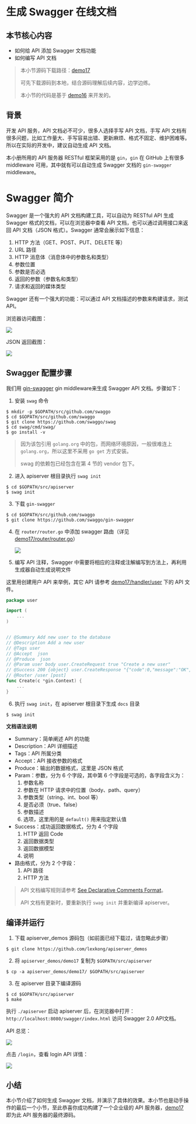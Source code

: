 # 生成 Swagger 在线文档

## 本节核心内容

+ 如何给 API 添加 Swagger 文档功能
+ 如何编写 API 文档

> 本小节源码下载路径：[demo17](https://github.com/lexkong/apiserver_demos/tree/master/demo17)
>
> 可先下载源码到本地，结合源码理解后续内容，边学边练。
>
> 本小节的代码是基于 [demo16](https://github.com/lexkong/apiserver_demos/tree/master/demo16) 来开发的。

## 背景

开发 API 服务，API 文档必不可少，很多人选择手写 API 文档，手写 API 文档有很多问题，比如工作量大、手写容易出错、更新麻烦、格式不固定、维护困难等。所以在实际的开发中，建议自动生成 API 文档。

本小册所用的 API 服务器 RESTful 框架采用的是 `gin`，`gin` 在 GitHub 上有很多 middleware 可用，其中就有可以自动生成 Swagger 文档的 `gin-swagger` middleware。

# Swagger 简介

Swagger 是一个强大的 API 文档构建工具，可以自动为 RESTful API 生成 Swagger 格式的文档，可以在浏览器中查看 API 文档，也可以通过调用接口来返回 API 文档（JSON 格式）。Swagger 通常会展示如下信息：
1. HTTP 方法（GET、POST、PUT、DELETE 等）
2. URL 路径
3. HTTP 消息体（消息体中的参数名和类型）
4. 参数位置
5. 参数是否必选
6. 返回的参数（参数名和类型）
7. 请求和返回的媒体类型

Swagger 还有一个强大的功能：可以通过 API 文档描述的参数来构建请求，测试 API。

浏览器访问截图：

![](https://user-gold-cdn.xitu.io/2018/6/18/1640ef86266cb60a?w=2525&h=813&f=jpeg&s=71333)

JSON 返回截图：

![](https://user-gold-cdn.xitu.io/2018/6/18/1640ef885d3efee4?w=2059&h=942&f=jpeg&s=98919)

## Swagger 配置步骤

我们用 [gin-swagger](https://github.com/swaggo/gin-swagger) gin middleware来生成 Swagger API 文档。步骤如下：

1. 安装 `swag` 命令

```
$ mkdir -p $GOPATH/src/github.com/swaggo
$ cd $GOPATH/src/github.com/swaggo
$ git clone https://github.com/swaggo/swag
$ cd swag/cmd/swag/
$ go install -v
```

> 因为该包引用 `golang.org` 中的包，而网络环境原因，一般很难连上 `golang.org`，所以这里不采用 `go get` 方式安装。
>
> swag 的依赖包已经包含在第 4 节的 vendor 包下。

2. 进入 apiserver 根目录执行 `swag init`

```
$ cd $GOPATH/src/apiserver
$ swag init
```

3. 下载 `gin-swagger`

```
$ cd $GOPATH/src/github.com/swaggo
$ git clone https://github.com/swaggo/gin-swagger
```

4. 在 `router/router.go` 中添加 swagger 路由（详见 [demo17/router/router.go](https://github.com/lexkong/apiserver_demos/blob/master/demo17/router/router.go)）


    ![](https://user-gold-cdn.xitu.io/2018/6/18/1640f3fac8635ff0?w=2164&h=1259&f=jpeg&s=196291)

5. 编写 API 注释，Swagger 中需要将相应的注释或注解编写到方法上，再利用生成器自动生成说明文件

这里用创建用户 API 来举例，其它 API 请参考 [demo17/handler/user](https://github.com/lexkong/apiserver_demos/tree/master/demo17/handler/user) 下的 API 文件。

```go
package user

import (
    ...
)


// @Summary Add new user to the database
// @Description Add a new user
// @Tags user
// @Accept  json
// @Produce  json
// @Param user body user.CreateRequest true "Create a new user"
// @Success 200 {object} user.CreateResponse "{"code":0,"message":"OK","data":{"username":"kong"}}"
// @Router /user [post]
func Create(c *gin.Context) {
    ...
}

```

6. 执行 `swag init`，在 apiserver 根目录下生成 `docs` 目录

```
$ swag init
```

**文档语法说明**

+ Summary：简单阐述 API 的功能
+ Description：API 详细描述
+ Tags：API 所属分类
+ Accept：API 接收参数的格式
+ Produce：输出的数据格式，这里是 JSON 格式
+ Param：参数，分为 6 个字段，其中第 6 个字段是可选的，各字段含义为：
  1. 参数名称
  2. 参数在 HTTP 请求中的位置（body、path、query） 
  3. 参数类型（string、int、bool 等） 
  4. 是否必须（true、false）
  5. 参数描述
  6. 选项，这里用的是 `default()` 用来指定默认值
+ Success：成功返回数据格式，分为 4 个字段
  1. HTTP 返回 Code
  2. 返回数据类型
  3. 返回数据模型
  4. 说明
+ 路由格式，分为 2 个字段： 
  1. API 路径
  2. HTTP 方法
  
> API 文档编写规则请参考 [See Declarative Comments Format](https://swaggo.github.io/swaggo.io/declarative_comments_format/)。
>
> API 文档有更新时，要重新执行 `swag init` 并重新编译 apiserver。


## 编译并运行

1. 下载 apiserver_demos 源码包（如前面已经下载过，请忽略此步骤）

```
$ git clone https://github.com/lexkong/apiserver_demos
```

2. 将 `apiserver_demos/demo17` 复制为 `$GOPATH/src/apiserver`

```
$ cp -a apiserver_demos/demo17/ $GOPATH/src/apiserver
```

3. 在 apiserver 目录下编译源码

```
$ cd $GOPATH/src/apiserver
$ make
```

执行 `./apiserver` 启动 apiserver 后，在浏览器中打开： `http://localhost:8080/swagger/index.html` 访问 Swagger 2.0 API文档。

API 总览：

![](https://user-gold-cdn.xitu.io/2018/6/18/1640f0143a77544d?w=2514&h=1169&f=jpeg&s=121870)

点击 `/login`，查看 login API 详情：

![](https://user-gold-cdn.xitu.io/2018/6/6/163d0b2e58caaf13?w=1809&h=929&f=png&s=55566)

## 小结

本小节介绍了如何生成 Swagger 文档，并演示了具体的效果。本小节也是动手操作的最后一个小节，至此恭喜你成功构建了一个企业级的 API 服务器，[demo17](https://github.com/lexkong/apiserver_demos/tree/master/demo17) 即为此 API 服务器的最终源码。